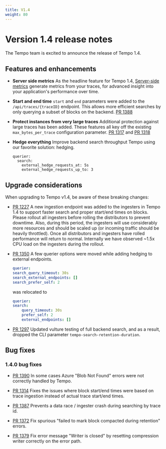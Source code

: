 ```yaml
---
title: V1.4
weight: 80
---
```


# Version 1.4 release notes

The Tempo team is excited to announce the release of Tempo 1.4.

## Features and enhancements

- **Server side metrics** As the headline feature for Tempo 1.4, [Server-side metrics](https://grafana.com/docs/tempo/latest/server_side_metrics/)
  generate metrics from your traces, for advanced insight into your application's performance over time.

- **Start and end time** `start` and `end` parameters were added to the `/api/traces/{traceID}`
  endpoint. This allows more efficient searches by only querying a subset of blocks
  on the backend. [PR 1388](https://github.com/grafana/tempo/pull/1388)

- **Protect instances from very large traces** Additional protection against large
  traces has been added. These features all key off the existing `max_bytes_per_trace`
  configuration parameter. [PR 1317](https://github.com/grafana/tempo/pull/1317) and [PR 1318](https://github.com/grafana/tempo/pull/1318)

- **Hedge everything** Improve backend search throughput Tempo using our favorite solution: hedging.
  ```
  querier:
    search:
      external_hedge_requests_at: 5s
      external_hedge_requests_up_to: 3
  ```

## Upgrade considerations

When upgrading to Tempo v1.4, be aware of these breaking changes:

- [PR 1227](https://github.com/grafana/tempo/pull/1227) A new ingestion endpoint was added to the ingesters in Tempo 1.4 to support faster search and proper start/end times on blocks. Please rollout all ingesters before rolling the distributors to prevent downtime. Also, during this period, the ingesters will use considerably more resources and should be scaled up (or incoming traffic should be heavily throttled). Once all distributors and ingesters have rolled performance will return to normal. Internally we have observed ~1.5x CPU load on the ingesters during the rollout.

- [PR 1350](https://github.com/grafana/tempo/pull/1350) A few querier options were moved while adding hedging to external endpoints.
  ```yaml
  querier:
  search_query_timeout: 30s
  search_external_endpoints: []
  search_prefer_self: 2
  ```
  was relocated to
  ```yaml
  querier:
  search:
      query_timeout: 30s
      prefer_self: 2
      external_endpoints: []
  ```

- [PR 1297](https://github.com/grafana/tempo/pull/1297) Updated vulture testing of full backend search, and as a result, dropped the CLI parameter `tempo-search-retention-duration`.

## Bug fixes

### 1.4.0 bug fixes

- [PR 1390](https://github.com/grafana/tempo/pull/1390) In some cases Azure "Blob Not Found" errors were not correctly handled by Tempo. 

- [PR 1314](https://github.com/grafana/tempo/pull/1314) Fixes the issues where block start/end times were based on trace ingestion instead of actual trace start/end times.

- [PR 1387](https://github.com/grafana/tempo/pull/1387) Prevents a data race / ingester crash during searching by trace id.

- [PR 1372](https://github.com/grafana/tempo/pull/1372) Fix spurious "failed to mark block compacted during retention" errors.

- [PR 1379](https://github.com/grafana/tempo/pull/1379) Fix error message "Writer is closed" by resetting compression writer correctly on the error path.